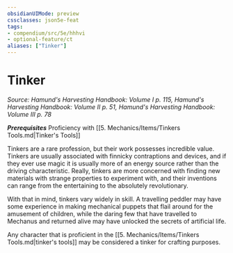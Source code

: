 ```yaml
---
obsidianUIMode: preview
cssclasses: json5e-feat
tags:
- compendium/src/5e/hhhvi
- optional-feature/ct
aliases: ["Tinker"]
---
```

# Tinker
*Source: Hamund's Harvesting Handbook: Volume I p. 115, Hamund's Harvesting Handbook: Volume II p. 51, Hamund's Harvesting Handbook: Volume III p. 78*  

***Prerequisites*** Proficiency with [[5. Mechanics/Items/Tinkers Tools.md\|Tinker's Tools]]

Tinkers are a rare profession, but their work possesses incredible value. Tinkers are usually associated with finnicky contraptions and devices, and if they ever use magic it is usually more of an energy source rather than the driving characteristic. Really, tinkers are more concerned with finding new materials with strange properties to experiment with, and their inventions can range from the entertaining to the absolutely revolutionary.

With that in mind, tinkers vary widely in skill. A travelling peddler may have some experience in making mechanical puppets that flail around for the amusement of children, while the daring few that have travelled to Mechanus and returned alive may have unlocked the secrets of artificial life.

Any character that is proficient in the [[5. Mechanics/Items/Tinkers Tools.md\|tinker's tools]] may be considered a tinker for crafting purposes.